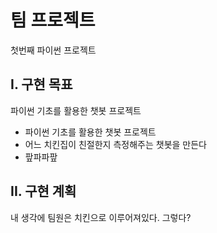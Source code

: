 # 팀 프로젝트
첫번째 파이썬 프로젝트

## I. 구현 목표
파이썬 기초를 활용한 챗봇 프로젝트

- 파이썬 기초를 활용한 챗봇 프로젝트
- 어느 치킨집이 친절한지 측정해주는 챗봇을 만든다
- 팦파파팦

## II. 구현 계획
내 생각에 팀원은 치킨으로 이루어져있다.
그렇다?